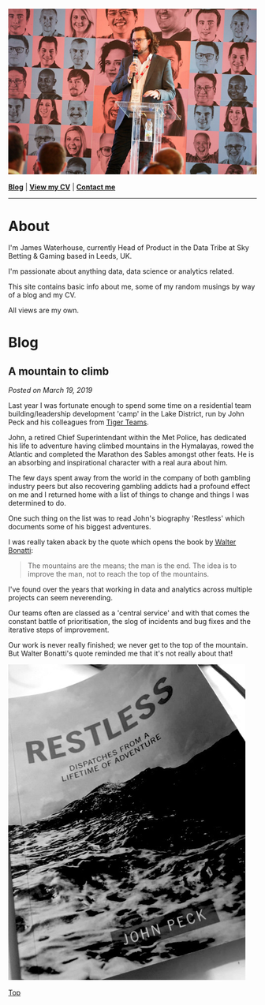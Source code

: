 ![jw image](/images/jw.png)

[**Blog**](#blog) | [**View my CV**](/cv/james-waterhouse-cv.md) | [**Contact me**](https://goo.gl/forms/29H2pMdQbx4YFI613)
___

# About
I'm James Waterhouse, currently Head of Product in the Data Tribe at Sky Betting & Gaming based in Leeds, UK.

I'm passionate about anything data, data science or analytics related.

This site contains basic info about me, some of my random musings by way of a blog and my CV.

All views are my own.

# Blog
## A mountain to climb
_Posted on March 19, 2019_

Last year I was fortunate enough to spend some time on a residential team building/leadership development 'camp' in the Lake District, run by John Peck and his colleagues from [Tiger Teams](http://www.tigerteams.co.uk/).

John, a retired Chief Superintendant within the Met Police, has dedicated his life to adventure having climbed mountains in the Hymalayas, rowed the Atlantic and completed the Marathon des Sables amongst other feats.  He is an absorbing and inspirational character with a real aura about him.

The few days spent away from the world in the company of both gambling industry peers but also recovering gambling addicts had a profound effect on me and I returned home with a list of things to change and things I was determined to do.

One such thing on the list was to read John's biography 'Restless' which documents some of his biggest adventures.

I was really taken aback by the quote which opens the book by [Walter Bonatti](https://en.wikipedia.org/wiki/Walter_Bonatti):

> The mountains are the means; the man is the end.  The idea is to improve the man, not to reach the top of the mountains.

I've found over the years that working in data and analytics across multiple projects can seem neverending.  

Our teams often are classed as a 'central service' and with that comes the constant battle of prioritisation, the slog of incidents and bug fixes and the iterative steps of improvement.

Our work is never really finished; we never get to the top of the mountain.  But Walter Bonatti's quote reminded me that it's not really about that!

![restless](/images/restless.jpg)

[Top](#about)
